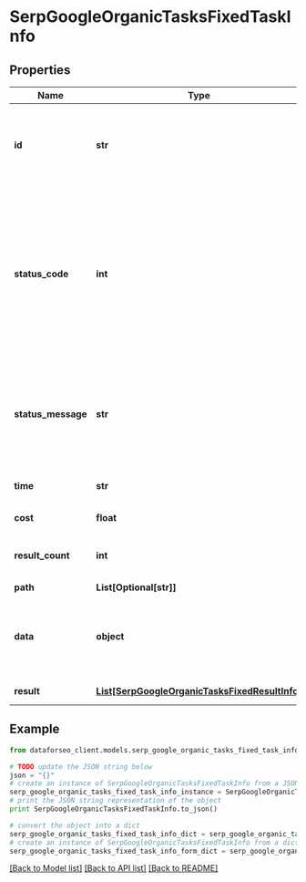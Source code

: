 # SerpGoogleOrganicTasksFixedTaskInfo


## Properties

Name | Type | Description | Notes
------------ | ------------- | ------------- | -------------
**id** | **str** | task identifier unique task identifier in our system in the UUID format | [optional] 
**status_code** | **int** | status code of the task generated by DataForSEO, can be within the following range: 10000-60000 you can find the full list of the response codes here | [optional] 
**status_message** | **str** | informational message of the task you can find the full list of general informational messages here | [optional] 
**time** | **str** | execution time, seconds | [optional] 
**cost** | **float** | total tasks cost, USD | [optional] 
**result_count** | **int** | number of elements in the result array | [optional] 
**path** | **List[Optional[str]]** | URL path | [optional] 
**data** | **object** | contains the same parameters that you specified in the POST request | [optional] 
**result** | [**List[SerpGoogleOrganicTasksFixedResultInfo]**](SerpGoogleOrganicTasksFixedResultInfo.md) | array of results | [optional] 

## Example

```python
from dataforseo_client.models.serp_google_organic_tasks_fixed_task_info import SerpGoogleOrganicTasksFixedTaskInfo

# TODO update the JSON string below
json = "{}"
# create an instance of SerpGoogleOrganicTasksFixedTaskInfo from a JSON string
serp_google_organic_tasks_fixed_task_info_instance = SerpGoogleOrganicTasksFixedTaskInfo.from_json(json)
# print the JSON string representation of the object
print SerpGoogleOrganicTasksFixedTaskInfo.to_json()

# convert the object into a dict
serp_google_organic_tasks_fixed_task_info_dict = serp_google_organic_tasks_fixed_task_info_instance.to_dict()
# create an instance of SerpGoogleOrganicTasksFixedTaskInfo from a dict
serp_google_organic_tasks_fixed_task_info_form_dict = serp_google_organic_tasks_fixed_task_info.from_dict(serp_google_organic_tasks_fixed_task_info_dict)
```
[[Back to Model list]](../README.md#documentation-for-models) [[Back to API list]](../README.md#documentation-for-api-endpoints) [[Back to README]](../README.md)


